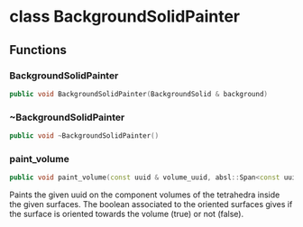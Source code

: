 # class BackgroundSolidPainter


## Functions

### BackgroundSolidPainter

```cpp
public void BackgroundSolidPainter(BackgroundSolid & background)
```


### ~BackgroundSolidPainter

```cpp
public void ~BackgroundSolidPainter()
```


### paint_volume

```cpp
public void paint_volume(const uuid & volume_uuid, absl::Span<const uuid> bounding_surface_uuids, absl::Span<const std::pair<std::reference_wrapper<const TriangulatedSurface3D>, _Bool> > oriented_surfaces)
```


 Paints the given uuid on the component volumes of the tetrahedra inside the given surfaces. The boolean associated to the oriented surfaces gives if the surface is oriented towards the volume (true) or not (false).



